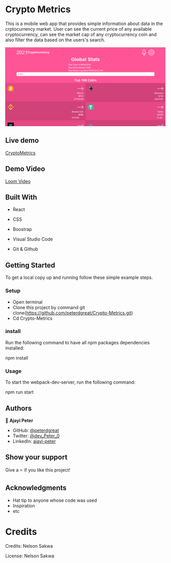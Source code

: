 # Crypto Metrics

This is a mobile web app that  provides simple information about data in the crptocurrency market.
User can see the current price of any available cryptocurrency, can see the market cap of any cryptocurrency coin and also filter the data based on the users's search.
  
![Crypto](./src/components/assets/crptocurrency.png)

## Live demo
[CryptoMetrics](https://crypto-metrics-d.netlify.app)


## Demo Video
[Loom Video](https://www.loom.com/share/99c6763445ea456ba96a078965ace87c)

## Built With

- React

- CSS

- Boostrap

- Visual Studio Code

- Git & Github


## Getting Started
To get a local copy up and running follow these simple example steps.

### Setup
* Open terminal
* Clone this project by command git clone(https://github.com/peterdgreat/Crypto-Metrics.git)
* Cd Crypto-Metrics

### install
Run the following command to have all npm packages dependencies installed:

npm install

### Usage

To start the webpack-dev-server, run the following command:

npm run start

## Authors

👤 **Ajayi Peter**

- GitHub: [@peterdgreat](https://github.com/peterdgreat)
- Twitter: [@dev_Peter_0](https://twitter.com/dev_Peter_O)
- LinkedIn: [ajayi-peter](https://linkedin.com/in/ajayi-peter-4391ab1b5)

## Show your support

Give a ⭐️ if you like this project!

## Acknowledgments
- Hat tip to anyone whose code was used
- Inspiration
- etc

# Credits
Credits: Nelson Sakwa

License: Nelson Sakwa
